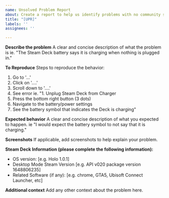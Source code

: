 ```yaml
---
name: Unsolved Problem Report
about: Create a report to help us identify problems with no community solutions
title: "[UPR]"
labels: ''
assignees: ''

---
```


**Describe the problem**
A clear and concise description of what the problem is ie. "The Steam Deck battery says it is charging when nothing is plugged in."

**To Reproduce**
Steps to reproduce the behavior:
1. Go to '...'
2. Click on '....'
3. Scroll down to '....'
4. See error
ie.
"1. Unplug Steam Deck from Charger
2. Press the bottom right button (3 dots)
3. Navigate to the battery/power settings
4. See the battery symbol that indicates the Deck is charging"

**Expected behavior**
A clear and concise description of what you expected to happen. ie "I would expect the battery symbol to not say that it is charging."

**Screenshots**
If applicable, add screenshots to help explain your problem.

**Steam Deck Information (please complete the following information):**
 - OS version: [e.g. Holo 1.0.1]
 - Desktop Mode Steam Version [e.g. API v020 package version 1648806235]
 - Related Software (if any): [e.g. chrome, GTA5, Ubisoft Connect Launcher, etc]

**Additional context**
Add any other context about the problem here.
